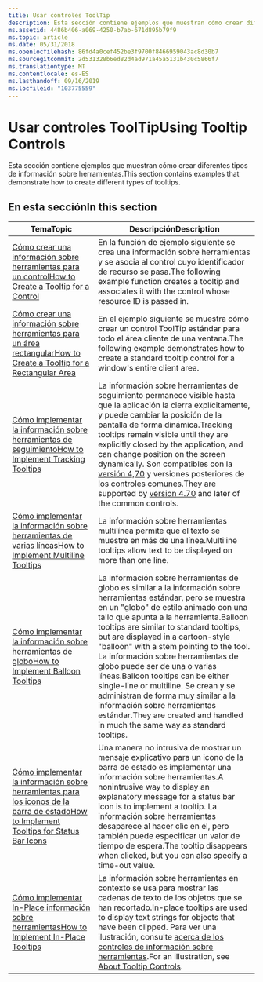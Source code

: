 ```yaml
---
title: Usar controles ToolTip
description: Esta sección contiene ejemplos que muestran cómo crear diferentes tipos de información sobre herramientas.
ms.assetid: 4486b406-a069-4250-b7ab-671d895b79f9
ms.topic: article
ms.date: 05/31/2018
ms.openlocfilehash: 86fd4a0cef452be3f9700f8466959043ac8d30b7
ms.sourcegitcommit: 2d531328b6ed82d4ad971a45a5131b430c5866f7
ms.translationtype: MT
ms.contentlocale: es-ES
ms.lasthandoff: 09/16/2019
ms.locfileid: "103775559"
---
```

# <a name="using-tooltip-controls"></a><span data-ttu-id="8d8ed-103">Usar controles ToolTip</span><span class="sxs-lookup"><span data-stu-id="8d8ed-103">Using Tooltip Controls</span></span>

<span data-ttu-id="8d8ed-104">Esta sección contiene ejemplos que muestran cómo crear diferentes tipos de información sobre herramientas.</span><span class="sxs-lookup"><span data-stu-id="8d8ed-104">This section contains examples that demonstrate how to create different types of tooltips.</span></span>

## <a name="in-this-section"></a><span data-ttu-id="8d8ed-105">En esta sección</span><span class="sxs-lookup"><span data-stu-id="8d8ed-105">In this section</span></span>



| <span data-ttu-id="8d8ed-106">Tema</span><span class="sxs-lookup"><span data-stu-id="8d8ed-106">Topic</span></span>                                                                                                    | <span data-ttu-id="8d8ed-107">Descripción</span><span class="sxs-lookup"><span data-stu-id="8d8ed-107">Description</span></span>                                                                                                                                                                                                                                                                      |
|----------------------------------------------------------------------------------------------------------|----------------------------------------------------------------------------------------------------------------------------------------------------------------------------------------------------------------------------------------------------------------------------------|
| [<span data-ttu-id="8d8ed-108">Cómo crear una información sobre herramientas para un control</span><span class="sxs-lookup"><span data-stu-id="8d8ed-108">How to Create a Tooltip for a Control</span></span>](create-a-tooltip-for-a-control.md)<br/>                   | <span data-ttu-id="8d8ed-109">En la función de ejemplo siguiente se crea una información sobre herramientas y se asocia al control cuyo identificador de recurso se pasa.</span><span class="sxs-lookup"><span data-stu-id="8d8ed-109">The following example function creates a tooltip and associates it with the control whose resource ID is passed in.</span></span> <br/>                                                                                                                                                  |
| [<span data-ttu-id="8d8ed-110">Cómo crear una información sobre herramientas para un área rectangular</span><span class="sxs-lookup"><span data-stu-id="8d8ed-110">How to Create a Tooltip for a Rectangular Area</span></span>](create-a-tooltip-for-a-rectangular-area.md)<br/> | <span data-ttu-id="8d8ed-111">En el ejemplo siguiente se muestra cómo crear un control ToolTip estándar para todo el área cliente de una ventana.</span><span class="sxs-lookup"><span data-stu-id="8d8ed-111">The following example demonstrates how to create a standard tooltip control for a window's entire client area.</span></span> <br/>                                                                                                                                                       |
| [<span data-ttu-id="8d8ed-112">Cómo implementar la información sobre herramientas de seguimiento</span><span class="sxs-lookup"><span data-stu-id="8d8ed-112">How to Implement Tracking Tooltips</span></span>](implement-tracking-tooltips.md)<br/>                         | <span data-ttu-id="8d8ed-113">La información sobre herramientas de seguimiento permanece visible hasta que la aplicación la cierra explícitamente, y puede cambiar la posición de la pantalla de forma dinámica.</span><span class="sxs-lookup"><span data-stu-id="8d8ed-113">Tracking tooltips remain visible until they are explicitly closed by the application, and can change position on the screen dynamically.</span></span> <span data-ttu-id="8d8ed-114">Son compatibles con la [versión 4,70](common-control-versions.md) y versiones posteriores de los controles comunes.</span><span class="sxs-lookup"><span data-stu-id="8d8ed-114">They are supported by [version 4.70](common-control-versions.md) and later of the common controls.</span></span> <br/>                         |
| [<span data-ttu-id="8d8ed-115">Cómo implementar la información sobre herramientas de varias líneas</span><span class="sxs-lookup"><span data-stu-id="8d8ed-115">How to Implement Multiline Tooltips</span></span>](implement-multiline-tooltips.md)<br/>                       | <span data-ttu-id="8d8ed-116">La información sobre herramientas multilínea permite que el texto se muestre en más de una línea.</span><span class="sxs-lookup"><span data-stu-id="8d8ed-116">Multiline tooltips allow text to be displayed on more than one line.</span></span> <br/>                                                                                                                                                                                                 |
| [<span data-ttu-id="8d8ed-117">Cómo implementar la información sobre herramientas de globo</span><span class="sxs-lookup"><span data-stu-id="8d8ed-117">How to Implement Balloon Tooltips</span></span>](implement-balloon-tooltips.md)<br/>                           | <span data-ttu-id="8d8ed-118">La información sobre herramientas de globo es similar a la información sobre herramientas estándar, pero se muestra en un "globo" de estilo animado con una tallo que apunta a la herramienta.</span><span class="sxs-lookup"><span data-stu-id="8d8ed-118">Balloon tooltips are similar to standard tooltips, but are displayed in a cartoon-style "balloon" with a stem pointing to the tool.</span></span> <span data-ttu-id="8d8ed-119">La información sobre herramientas de globo puede ser de una o varias líneas.</span><span class="sxs-lookup"><span data-stu-id="8d8ed-119">Balloon tooltips can be either single-line or multiline.</span></span> <span data-ttu-id="8d8ed-120">Se crean y se administran de forma muy similar a la información sobre herramientas estándar.</span><span class="sxs-lookup"><span data-stu-id="8d8ed-120">They are created and handled in much the same way as standard tooltips.</span></span> <br/> |
| [<span data-ttu-id="8d8ed-121">Cómo implementar la información sobre herramientas para los iconos de la barra de estado</span><span class="sxs-lookup"><span data-stu-id="8d8ed-121">How to Implement Tooltips for Status Bar Icons</span></span>](implement-tooltips-for-status-bar-icons.md)<br/> | <span data-ttu-id="8d8ed-122">Una manera no intrusiva de mostrar un mensaje explicativo para un icono de la barra de estado es implementar una información sobre herramientas.</span><span class="sxs-lookup"><span data-stu-id="8d8ed-122">A nonintrusive way to display an explanatory message for a status bar icon is to implement a tooltip.</span></span> <span data-ttu-id="8d8ed-123">La información sobre herramientas desaparece al hacer clic en él, pero también puede especificar un valor de tiempo de espera.</span><span class="sxs-lookup"><span data-stu-id="8d8ed-123">The tooltip disappears when clicked, but you can also specify a time-out value.</span></span> <br/>                                                                                |
| [<span data-ttu-id="8d8ed-124">Cómo implementar In-Place información sobre herramientas</span><span class="sxs-lookup"><span data-stu-id="8d8ed-124">How to Implement In-Place Tooltips</span></span>](implement-in-place-tooltips.md)<br/>                         | <span data-ttu-id="8d8ed-125">La información sobre herramientas en contexto se usa para mostrar las cadenas de texto de los objetos que se han recortado.</span><span class="sxs-lookup"><span data-stu-id="8d8ed-125">In-place tooltips are used to display text strings for objects that have been clipped.</span></span> <span data-ttu-id="8d8ed-126">Para ver una ilustración, consulte [acerca de los controles de información sobre herramientas](tooltip-controls.md).</span><span class="sxs-lookup"><span data-stu-id="8d8ed-126">For an illustration, see [About Tooltip Controls](tooltip-controls.md).</span></span> <br/>                                                                                                      |



 

 

 





